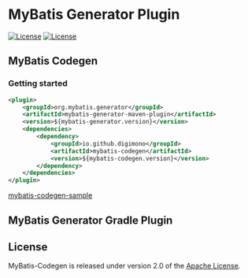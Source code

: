 # MyBatis Generator Plugin

[![License](https://img.shields.io/badge/license-Apache%202-blue.svg?style=flat-square)](https://www.apache.org/licenses/LICENSE-2.0)
[![License](https://img.shields.io/maven-central/v/io.github.digimono/mybatis-codegen.svg?color=blue&style=flat-square)](https://search.maven.org/search?q=g:io.github.digimono%20AND%20a:mybatis-codegen)

## MyBatis Codegen

### Getting started

```xml
<plugin>
    <groupId>org.mybatis.generator</groupId>
    <artifactId>mybatis-generator-maven-plugin</artifactId>
    <version>${mybatis-generator.version}</version>
    <dependencies>
        <dependency>
            <groupId>io.github.digimono</groupId>
            <artifactId>mybatis-codegen</artifactId>
            <version>${mybatis-codegen.version}</version>
        </dependency>
    </dependencies>
</plugin>
```

[mybatis-codegen-sample](./mybatis-codegen-sample "MyBatis Codegen Sample")

## MyBatis Generator Gradle Plugin

## License

MyBatis-Codegen is released under version 2.0 of the [Apache License](https://www.apache.org/licenses/LICENSE-2.0).

